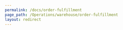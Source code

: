 ```yaml
---
permalink: /docs/order-fulfillment
page_path: /Operations/warehouse/order-fulfillment
layout: redirect
---
```

